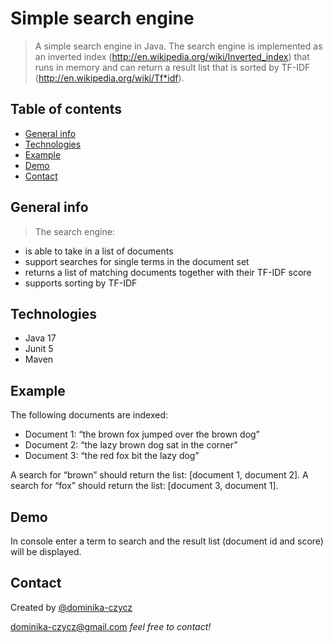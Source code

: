 # Simple search engine
> A simple search engine in Java. The search engine is implemented
as an inverted index (http://en.wikipedia.org/wiki/Inverted_index) that runs in memory and can return a result
list that is sorted by TF-IDF (http://en.wikipedia.org/wiki/Tf*idf).
                                                                                                            
## Table of contents
* [General info](#general-info)
* [Technologies](#technologies)
* [Example](#example)
* [Demo](#demo)
* [Contact](#contact)


## General info 
>The search engine:
* is able to take in a list of documents
* support searches for single terms in the document set
* returns a list of matching documents together with their TF-IDF score
* supports sorting by TF-IDF


## Technologies
* Java 17
* Junit 5
* Maven

## Example
The following documents are indexed:
* Document 1: “the brown fox jumped over the brown dog”
* Document 2: “the lazy brown dog sat in the corner”
* Document 3: “the red fox bit the lazy dog”

A search for “brown” should return the list: [document 1, document 2].
A search for “fox” should return the list: [document 3, document 1].

## Demo
In console enter a term to search and the result list (document id and score) will be displayed. 

## Contact
Created by [@dominika-czycz](https://github.com/dominika-czycz)
 
[dominika-czycz@gmail.com](dominika.czycz@gmail.com) _feel free to contact!_

